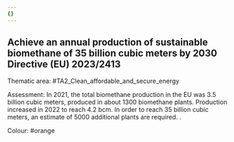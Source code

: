 ```yaml
---
{}
---
```

## Achieve an annual production of sustainable biomethane of 35 billion cubic meters by 2030 Directive (EU) 2023/2413

Thematic area: #TA2_Clean_affordable_and_secure_energy

Assessment: In 2021, the total biomethane production in the EU was 3.5 billion cubic meters, produced in about 1300 biomethane plants. Production increased in 2022 to reach 4.2 bcm. In order to reach 35 billion cubic meters, an estimate of 5000 additional plants are required. .

Colour: #orange